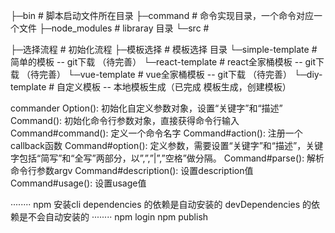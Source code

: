 
├─bin             # 脚本启动文件所在目录
├─command         # 命令实现目录，一个命令对应一个文件
├─node_modules    # libraray 目录
└─src             #


├─选择流程           # 初始化流程
	├─模板选择         # 模板选择 目录
	└─simple-template  # 简单的模板 -- git下载 （待完善）
	└─react-template   # react全家桶模板 -- git下载 （待完善）
	└─vue-template     # vue全家桶模板 -- git下载 （待完善）
	└─diy-template     # 自定义模板 -- 本地模板生成（已完成 模板生成，创建模板）


commander
Option(): 初始化自定义参数对象，设置“关键字”和“描述”
Command(): 初始化命令行参数对象，直接获得命令行输入
Command#command(): 定义一个命令名字
Command#action(): 注册一个callback函数
Command#option(): 定义参数，需要设置“关键字”和“描述”，关键字包括“简写”和“全写”两部分，以”,”,”|”,”空格”做分隔。
Command#parse(): 解析命令行参数argv
Command#description(): 设置description值
Command#usage(): 设置usage值

········
npm 安装cli
dependencies 的依赖是自动安装的
devDependencies 的依赖是不会自动安装的
········
npm login
npm publish